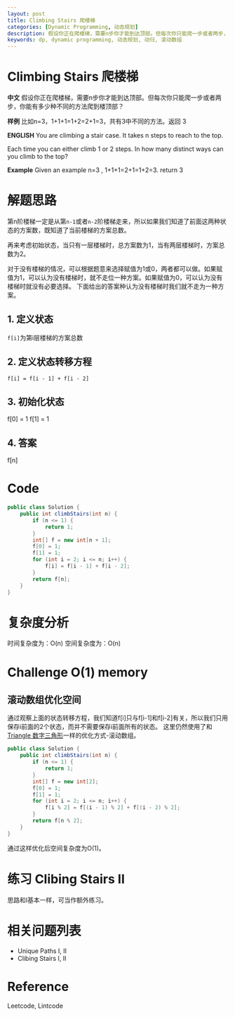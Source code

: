 ```yaml
---
layout: post
title: Climbing Stairs 爬楼梯
categories: [Dynamic Programming, 动态规划]
description: 假设你正在爬楼梯，需要n步你才能到达顶部。但每次你只能爬一步或者两步，你能有多少种不同的方法爬到楼顶部？
keywords: dp, dynamic programming, 动态规划, 动归, 滚动数组
---
```


# Climbing Stairs 爬楼梯
**中文** 假设你正在爬楼梯，需要n步你才能到达顶部。但每次你只能爬一步或者两步，你能有多少种不同的方法爬到楼顶部？

**样例**
比如n=3，1+1+1=1+2=2+1=3，共有3中不同的方法。返回 3

**ENGLISH** You are climbing a stair case. It takes n steps to reach to the top.

Each time you can either climb 1 or 2 steps. In how many distinct ways can you climb to the top?

**Example**
Given an example n=3 , 1+1+1=2+1=1+2=3. return 3

# 解题思路
第n阶楼梯一定是从第`n-1`或者`n-2`阶楼梯走来，所以如果我们知道了前面这两种状态的方案数，既知道了当前楼梯的方案总数。

再来考虑初始状态，当只有一层楼梯时，总方案数为1，当有两层楼梯时，方案总数为2。

对于没有楼梯的情况，可以根据题意来选择赋值为1或0，两者都可以做。如果赋值为1，可以认为没有楼梯时，就不走位一种方案。如果赋值为0，可以认为没有楼梯时就没有必要选择。
下面给出的答案种认为没有楼梯时我们就不走为一种方案。 

## 1. 定义状态
`f[i]`为第i层楼梯的方案总数

## 2. 定义状态转移方程
```
f[i] = f[i - 1] + f[i - 2]
```

## 3. 初始化状态
f[0] = 1
f[1] = 1

## 4. 答案
f[n]

# Code
```java
public class Solution {
    public int climbStairs(int n) {
        if (n <= 1) {
            return 1;
        }
        int[] f = new int[n + 1]; 
        f[0] = 1;
        f[1] = 1;
        for (int i = 2; i <= n; i++) {
            f[i] = f[i - 1] + f[i - 2];
        }
        return f[n];
    }
}
```

# 复杂度分析
时间复杂度为：O(n)
空间复杂度为：O(n)

# Challenge O(1) memory

## 滚动数组优化空间

通过观察上面的状态转移方程，我们知道f[i]只与f[i-1]和f[i-2]有关，所以我们只用保存i前面的2个状态，而并不需要保存i前面所有的状态。
这里仍然使用了和[Triangle 数字三角形](https://xinerd.github.io/2016/11/05/Triangle/)一样的优化方式-滚动数组。

```java
public class Solution {
    public int climbStairs(int n) {
        if (n <= 1) {
            return 1;
        }
        int[] f = new int[2];
        f[0] = 1;
        f[1] = 1;
        for (int i = 2; i <= n; i++) {
            f[i % 2] = f[(i - 1) % 2] + f[(i - 2) % 2];
        }
        return f[n % 2];
    }
}
```

通过这样优化后空间复杂度为O(1)。 

# 练习 Clibing Stairs II
思路和I基本一样，可当作额外练习。

# 相关问题列表 
* Unique Paths I, II
* Clibing Stairs I, II

# Reference 
Leetcode, Lintcode


